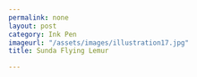 ```yaml
---
permalink: none
layout: post
category: Ink Pen
imageurl: "/assets/images/illustration17.jpg"
title: Sunda Flying Lemur

---
```

